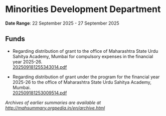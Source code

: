 # Minorities Development Department

**Date Range**: 22 September 2025 - 27 September 2025


## Funds
- Regarding distribution of grant to the office of Maharashtra State Urdu Sahitya Academy, Mumbai for compulsory expenses in the financial year 2025-26.\
  [202509181255343014.pdf](https://gr.maharashtra.gov.in/Site/Upload/Government%20Resolutions/English/202509181255343014.pdf)

- Regarding distribution of grant under the program for the financial year 2025-26 to the office of Maharashtra State Urdu Sahitya Academy, Mumbai.\
  [202509181253009514.pdf](https://gr.maharashtra.gov.in/Site/Upload/Government%20Resolutions/English/202509181253009514.pdf)


*Archives of earlier summaries are available at http://mahsummary.orgpedia.in/en/archive.html*